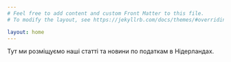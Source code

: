 ```yaml
---
# Feel free to add content and custom Front Matter to this file.
# To modify the layout, see https://jekyllrb.com/docs/themes/#overriding-theme-defaults

layout: home
---
```

Тут ми розміщуємо наші статті та новини по податкам в Нідерландах.